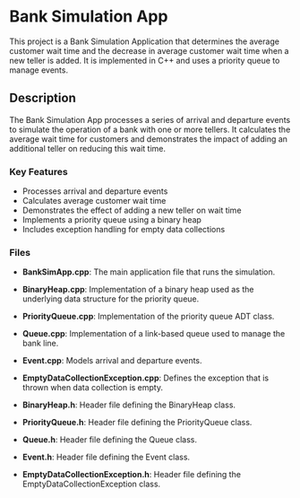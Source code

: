 # Bank Simulation App

This project is a Bank Simulation Application that determines the average customer wait time and the decrease in average customer wait time when a new teller is added. It is implemented in C++ and uses a priority queue to manage events.

## Description

The Bank Simulation App processes a series of arrival and departure events to simulate the operation of a bank with one or more tellers. It calculates the average wait time for customers and demonstrates the impact of adding an additional teller on reducing this wait time.

### Key Features

- Processes arrival and departure events
- Calculates average customer wait time
- Demonstrates the effect of adding a new teller on wait time
- Implements a priority queue using a binary heap
- Includes exception handling for empty data collections


### Files

- **BankSimApp.cpp**: The main application file that runs the simulation.
- **BinaryHeap.cpp**: Implementation of a binary heap used as the underlying data structure for the priority queue.
- **PriorityQueue.cpp**: Implementation of the priority queue ADT class.
- **Queue.cpp**: Implementation of a link-based queue used to manage the bank line.
- **Event.cpp**: Models arrival and departure events.
- **EmptyDataCollectionException.cpp**: Defines the exception that is thrown when data collection is empty.

- **BinaryHeap.h**: Header file defining the BinaryHeap class.
- **PriorityQueue.h**: Header file defining the PriorityQueue class.
- **Queue.h**: Header file defining the Queue class.
- **Event.h**: Header file defining the Event class.
- **EmptyDataCollectionException.h**: Header file defining the EmptyDataCollectionException class.
